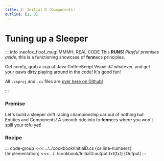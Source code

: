 ```yaml
---
title: 2. Initial D (Components)
outline: [2, 3]
---
```


# Tuning up a Sleeper

::: info :neofox_floof_mug: MMMH, REAL CODE
This **RUNS**! *Playful premises aside*, this is a functioning showcase of **fenn**ecs principles.

Get comfy, grab a cup of ~~Java~~ ~~CoffeeScript~~ ~~Visual J#~~ whatever, and get your paws dirty playing around in the code! It's good fun!

All `.csproj` and `.cs` files are [over here on Github!](https://github.com/thygrrr/fennecs/blob/main/cookbook) 

:::

### Premise
Let's build a sleeper drift racing championship car out of nothing but Entities and Components! A smooth ride into to **fenn**ecs where you won't spill your tofu yet!

### Recipe
::: code-group
<<< ../../cookbook/InitialD.cs {cs:line-numbers} [Implementation]
<<< ../../cookbook/InitialD.output.txt{txt} [Output]
:::
